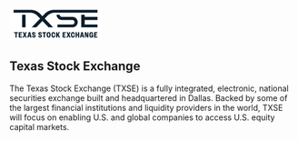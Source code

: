 [![TXSE](https://github.com/Open-Markets-Initiative/Directory/blob/main/Organizations/Txse/Images/Logo.png)](https://www.txse.com)

## Texas Stock Exchange

The Texas Stock Exchange (TXSE) is a fully integrated, electronic, national securities exchange built and headquartered in Dallas. Backed by some of the largest financial institutions and liquidity providers in the world, TXSE will focus on enabling U.S. and global companies to access U.S. equity capital markets.